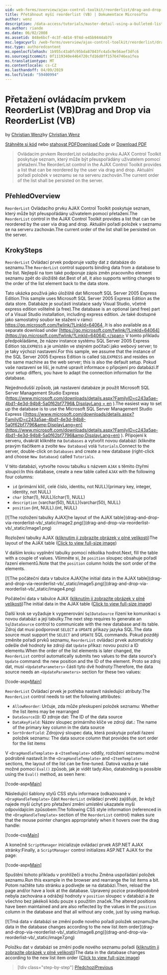 ```yaml
---
uid: web-forms/overview/ajax-control-toolkit/reorderlist/drag-and-drop-via-reorderlist-vb
title: Přetáhnout myší reorderlist (VB) | Dokumentace Microsoftu
author: wenz
description: /data-access/tutorials/master-detail-using-a-bulleted-list-of-master-records-with-a-details-datalist-vb
ms.author: riande
ms.date: 06/02/2008
ms.assetid: 848e6bcf-4c3f-4d14-974d-e45b9444ab79
msc.legacyurl: /web-forms/overview/ajax-control-toolkit/reorderlist/drag-and-drop-via-reorderlist-vb
msc.type: authoredcontent
ms.openlocfilehash: 1b955c43a0fc95bda87843fc4a5c9e56aef3dfc6
ms.sourcegitcommit: 0f1119340e4464720cfd16d0ff15764746ea1fea
ms.translationtype: MT
ms.contentlocale: cs-CZ
ms.lasthandoff: 04/09/2019
ms.locfileid: "59400994"
---
```

# <a name="drag-and-drop-via-reorderlist-vb"></a><span data-ttu-id="6bbd3-103">Přetažení ovládacím prvkem ReorderList (VB)</span><span class="sxs-lookup"><span data-stu-id="6bbd3-103">Drag and Drop via ReorderList (VB)</span></span>

<span data-ttu-id="6bbd3-104">by [Christian Wenz](https://github.com/wenz)</span><span class="sxs-lookup"><span data-stu-id="6bbd3-104">by [Christian Wenz](https://github.com/wenz)</span></span>

<span data-ttu-id="6bbd3-105">[Stáhněte si kód](http://download.microsoft.com/download/9/3/f/93f8daea-bebd-4821-833b-95205389c7d0/ReorderList5.vb.zip) nebo [stahovat PDF](http://download.microsoft.com/download/2/d/c/2dc10e34-6983-41d4-9c08-f78f5387d32b/reorderlist5VB.pdf)</span><span class="sxs-lookup"><span data-stu-id="6bbd3-105">[Download Code](http://download.microsoft.com/download/9/3/f/93f8daea-bebd-4821-833b-95205389c7d0/ReorderList5.vb.zip) or [Download PDF](http://download.microsoft.com/download/2/d/c/2dc10e34-6983-41d4-9c08-f78f5387d32b/reorderlist5VB.pdf)</span></span>

> <span data-ttu-id="6bbd3-106">Ovládacím prvkem ReorderList ovládacího prvku AJAX Control Toolkit poskytuje seznam, který může být přeuspořádány uživatelem pomocí přetažení.</span><span class="sxs-lookup"><span data-stu-id="6bbd3-106">The ReorderList control in the AJAX Control Toolkit provides a list that can be reordered by the user via drag and drop.</span></span> <span data-ttu-id="6bbd3-107">Aktuální pořadí položek v seznamu se na serveru zachován.</span><span class="sxs-lookup"><span data-stu-id="6bbd3-107">The current order of the list shall be persisted on the server.</span></span>


## <a name="overview"></a><span data-ttu-id="6bbd3-108">Přehled</span><span class="sxs-lookup"><span data-stu-id="6bbd3-108">Overview</span></span>

<span data-ttu-id="6bbd3-109">`ReorderList` Ovládacího prvku AJAX Control Toolkit poskytuje seznam, který může být přeuspořádány uživatelem pomocí přetažení.</span><span class="sxs-lookup"><span data-stu-id="6bbd3-109">The `ReorderList` control in the AJAX Control Toolkit provides a list that can be reordered by the user via drag and drop.</span></span> <span data-ttu-id="6bbd3-110">Aktuální pořadí položek v seznamu se na serveru zachován.</span><span class="sxs-lookup"><span data-stu-id="6bbd3-110">The current order of the list shall be persisted on the server.</span></span>

## <a name="steps"></a><span data-ttu-id="6bbd3-111">Kroky</span><span class="sxs-lookup"><span data-stu-id="6bbd3-111">Steps</span></span>

<span data-ttu-id="6bbd3-112">`ReorderList` Ovládací prvek podporuje vazby dat z databáze do seznamu.</span><span class="sxs-lookup"><span data-stu-id="6bbd3-112">The `ReorderList` control supports binding data from a database to the list.</span></span> <span data-ttu-id="6bbd3-113">Nejlepší na tom také podporuje zápis změn pracovního element seznamu zpět do úložiště dat.</span><span class="sxs-lookup"><span data-stu-id="6bbd3-113">Best of all, it also supports writing changes to the order of the list element back to the data store.</span></span>

<span data-ttu-id="6bbd3-114">Tato ukázka používá jako úložiště dat Microsoft SQL Server 2005 Express Edition.</span><span class="sxs-lookup"><span data-stu-id="6bbd3-114">This sample uses Microsoft SQL Server 2005 Express Edition as the data store.</span></span> <span data-ttu-id="6bbd3-115">Databáze je součástí instalace sady Visual Studio, včetně express edition volitelné (a free).</span><span class="sxs-lookup"><span data-stu-id="6bbd3-115">The database is an optional (and free) part of a Visual Studio installation, including express edition.</span></span> <span data-ttu-id="6bbd3-116">Je také dostupné jako samostatný soubor ke stažení v rámci [ https://go.microsoft.com/fwlink/?LinkId=64064 ](https://go.microsoft.com/fwlink/?LinkId=64064).</span><span class="sxs-lookup"><span data-stu-id="6bbd3-116">It is also available as a separate download under [https://go.microsoft.com/fwlink/?LinkId=64064](https://go.microsoft.com/fwlink/?LinkId=64064).</span></span> <span data-ttu-id="6bbd3-117">V tomto příkladu předpokládáme, že název instance systému SQL Server 2005 Express Edition `SQLEXPRESS` a je umístěn ve stejném počítači jako webový server; to je taky výchozí nastavení.</span><span class="sxs-lookup"><span data-stu-id="6bbd3-117">For this sample, we assume that the instance of the SQL Server 2005 Express Edition is called `SQLEXPRESS` and resides on the same machine as the web server; this is also the default setup.</span></span> <span data-ttu-id="6bbd3-118">Pokud vaše nastavení se liší, je nutné upravit informace o připojení pro databázi.</span><span class="sxs-lookup"><span data-stu-id="6bbd3-118">If your setup differs, you have to adapt the connection information for the database.</span></span>

<span data-ttu-id="6bbd3-119">Nejjednodušší způsob, jak nastavení databáze je použít Microsoft SQL Server Management Studio Express ([https://www.microsoft.com/downloads/details.aspx?FamilyID=c243a5ae-4bd1-4e3d-94b8-5a0f62bf7796&amp; DisplayLang = en](https://www.microsoft.com/downloads/details.aspx?FamilyID=c243a5ae-4bd1-4e3d-94b8-5a0f62bf7796&amp;DisplayLang=en) ).</span><span class="sxs-lookup"><span data-stu-id="6bbd3-119">The easiest way to set up the database is to use the Microsoft SQL Server Management Studio Express ([https://www.microsoft.com/downloads/details.aspx?FamilyID=c243a5ae-4bd1-4e3d-94b8-5a0f62bf7796&amp;DisplayLang=en](https://www.microsoft.com/downloads/details.aspx?FamilyID=c243a5ae-4bd1-4e3d-94b8-5a0f62bf7796&amp;DisplayLang=en) ).</span></span> <span data-ttu-id="6bbd3-120">Připojení k serveru, dvakrát klikněte na `Databases` a vytvořit novou databázi (klikněte pravým tlačítkem a zvolte `New Database`) volá `Tutorials`.</span><span class="sxs-lookup"><span data-stu-id="6bbd3-120">Connect to the server, double-click on `Databases` and create a new database (right-click and choose `New Database`) called `Tutorials`.</span></span>

<span data-ttu-id="6bbd3-121">V této databázi, vytvořte novou tabulku s názvem `AJAX` s těmito čtyřmi sloupci:</span><span class="sxs-lookup"><span data-stu-id="6bbd3-121">In this database, create a new table called `AJAX` with the following four columns:</span></span>

- `id` <span data-ttu-id="6bbd3-122">(primární klíč, celé číslo, identitu, not NULL)</span><span class="sxs-lookup"><span data-stu-id="6bbd3-122">(primary key, integer, identity, not NULL)</span></span>
- `char` <span data-ttu-id="6bbd3-123">(char(1), NULL)</span><span class="sxs-lookup"><span data-stu-id="6bbd3-123">(char(1), NULL)</span></span>
- `description` <span data-ttu-id="6bbd3-124">(varchar(50), NULL)</span><span class="sxs-lookup"><span data-stu-id="6bbd3-124">(varchar(50), NULL)</span></span>
- `position` <span data-ttu-id="6bbd3-125">(int, NULL).</span><span class="sxs-lookup"><span data-stu-id="6bbd3-125">(int, NULL)</span></span>


[![T<span data-ttu-id="6bbd3-126">he rozložení tabulky AJAX]</span><span class="sxs-lookup"><span data-stu-id="6bbd3-126">he layout of the AJAX table]</span></span>(drag-and-drop-via-reorderlist-vb/_static/image2.png)](drag-and-drop-via-reorderlist-vb/_static/image1.png)

<span data-ttu-id="6bbd3-127">Rozložení tabulky AJAX ([kliknutím ji zobrazíte obrázek v plné velikosti](drag-and-drop-via-reorderlist-vb/_static/image3.png))</span><span class="sxs-lookup"><span data-stu-id="6bbd3-127">The layout of the AJAX table ([Click to view full-size image](drag-and-drop-via-reorderlist-vb/_static/image3.png))</span></span>


<span data-ttu-id="6bbd3-128">V dalším kroku vyplnění tabulky pomocí několika hodnot.</span><span class="sxs-lookup"><span data-stu-id="6bbd3-128">Next, fill the table with a couple of values.</span></span> <span data-ttu-id="6bbd3-129">Všimněte si, že `position` sloupec obsahuje pořadí řazení elementů.</span><span class="sxs-lookup"><span data-stu-id="6bbd3-129">Note that the `position` column holds the sort order of the elements.</span></span>


[![T<span data-ttu-id="6bbd3-130">he počáteční data v tabulce AJAX]</span><span class="sxs-lookup"><span data-stu-id="6bbd3-130">he initial data in the AJAX table]</span></span>(drag-and-drop-via-reorderlist-vb/_static/image5.png)](drag-and-drop-via-reorderlist-vb/_static/image4.png)

<span data-ttu-id="6bbd3-131">Počáteční data v tabulce AJAX ([kliknutím ji zobrazíte obrázek v plné velikosti](drag-and-drop-via-reorderlist-vb/_static/image6.png))</span><span class="sxs-lookup"><span data-stu-id="6bbd3-131">The initial data in the AJAX table ([Click to view full-size image](drag-and-drop-via-reorderlist-vb/_static/image6.png))</span></span>


<span data-ttu-id="6bbd3-132">Další krok se vyžaduje k vygenerování `SqlDataSource` řízení ke komunikaci s novou databázi a její tabulky.</span><span class="sxs-lookup"><span data-stu-id="6bbd3-132">The next step requires to generate an `SqlDataSource` control to communicate with the new database and its table.</span></span> <span data-ttu-id="6bbd3-133">Zdroj dat musí podporovat `SELECT` a `UPDATE` příkazy jazyka SQL.</span><span class="sxs-lookup"><span data-stu-id="6bbd3-133">The data source must support the `SELECT` and `UPDATE` SQL commands.</span></span> <span data-ttu-id="6bbd3-134">Pokud později změníte pořadí prvků seznamu, `ReorderList` ovládací prvek automaticky odešle dvě hodnoty ke zdroji dat `Update` příkaz: novou pozici a ID elementu.</span><span class="sxs-lookup"><span data-stu-id="6bbd3-134">When the order of the list elements is later changed, the `ReorderList` control automatically submits two values to the data source's `Update` command: the new position and the ID of the element.</span></span> <span data-ttu-id="6bbd3-135">Proto se zdroj dat, musí `<UpdateParameters>` části tyto dvě hodnoty:</span><span class="sxs-lookup"><span data-stu-id="6bbd3-135">Therefore, the data source needs an `<UpdateParameters>` section for these two values:</span></span>

[!code-aspx[Main](drag-and-drop-via-reorderlist-vb/samples/sample1.aspx)]

<span data-ttu-id="6bbd3-136">`ReorderList` Ovládací prvek je potřeba nastavit následující atributy:</span><span class="sxs-lookup"><span data-stu-id="6bbd3-136">The `ReorderList` control needs to set the following attributes:</span></span>

- `AllowReorder`<span data-ttu-id="6bbd3-137">: Určuje, zda může přeskupení položek seznamu</span><span class="sxs-lookup"><span data-stu-id="6bbd3-137">: Whether the list items may be rearranged</span></span>
- `DataSourceID`<span data-ttu-id="6bbd3-138">: ID zdroje dat</span><span class="sxs-lookup"><span data-stu-id="6bbd3-138">: The ID of the data source</span></span>
- `DataKeyField`<span data-ttu-id="6bbd3-139">: Název sloupec primárního klíče ve zdroji dat.</span><span class="sxs-lookup"><span data-stu-id="6bbd3-139">: The name of the primary key column in the data source</span></span>
- `SortOrderField`<span data-ttu-id="6bbd3-140">: Zdrojový sloupec data, která poskytuje pořadí řazení položek seznamu</span><span class="sxs-lookup"><span data-stu-id="6bbd3-140">: The data source column that provides the sort order for the list items</span></span>

<span data-ttu-id="6bbd3-141">V `<DragHandleTemplate>` a `<ItemTemplate>` oddíly, rozložení seznamu možné podrobně nastavit.</span><span class="sxs-lookup"><span data-stu-id="6bbd3-141">In the `<DragHandleTemplate>` and `<ItemTemplate>` sections, the layout of the list can be fine-tuned.</span></span> <span data-ttu-id="6bbd3-142">Datová vazba je také možné pomocí `Eval()` způsob, jak je vidět tady:</span><span class="sxs-lookup"><span data-stu-id="6bbd3-142">Also, databinding is possible using the `Eval()` method, as seen here:</span></span>

[!code-aspx[Main](drag-and-drop-via-reorderlist-vb/samples/sample2.aspx)]

<span data-ttu-id="6bbd3-143">Následující šablony stylů CSS stylu informace (odkazované v `<DragHandleTemplate>` část `ReorderList` ovládací prvek) zajišťuje, že když najede myší úchyt pro přetažení změní umístění ukazatele myši odpovídajícím způsobem:</span><span class="sxs-lookup"><span data-stu-id="6bbd3-143">The following CSS style information (referenced in the `<DragHandleTemplate>` section of the `ReorderList` control) makes sure that the mouse pointer changes appropriately when it hovers over the drag handle:</span></span>

[!code-css[Main](drag-and-drop-via-reorderlist-vb/samples/sample3.css)]

<span data-ttu-id="6bbd3-144">A konečně `ScriptManager` inicializuje ovládací prvek ASP.NET AJAX stránky:</span><span class="sxs-lookup"><span data-stu-id="6bbd3-144">Finally, a `ScriptManager` control initializes ASP.NET AJAX for the page:</span></span>

[!code-aspx[Main](drag-and-drop-via-reorderlist-vb/samples/sample4.aspx)]

<span data-ttu-id="6bbd3-145">Spuštění tohoto příkladu v prohlížeči a trochu Změna uspořádání položek seznamu.</span><span class="sxs-lookup"><span data-stu-id="6bbd3-145">Run this example in the browser and rearrange the list items a bit.</span></span> <span data-ttu-id="6bbd3-146">Potom načtěte tuto stránku a podívejte se na databázi.</span><span class="sxs-lookup"><span data-stu-id="6bbd3-146">Then, reload the page and/or have a look at the database.</span></span> <span data-ttu-id="6bbd3-147">Upravený pozice pravděpodobně nebyla zachována a odrážejí hodnoty v `position` sloupec v databázi a že všechno bez jakékoli kódu pouze s použitím značek.</span><span class="sxs-lookup"><span data-stu-id="6bbd3-147">The altered positions have been maintained and are also reflected by the values in the `position` column in the database and that all without any code, just by using markup.</span></span>


[![T<span data-ttu-id="6bbd3-148">má data v databázi se změní podle nového pořadí položek seznamu]</span><span class="sxs-lookup"><span data-stu-id="6bbd3-148">he data in the database changes according to the new list item order]</span></span>(drag-and-drop-via-reorderlist-vb/_static/image8.png)](drag-and-drop-via-reorderlist-vb/_static/image7.png)

<span data-ttu-id="6bbd3-149">Položku dat v databázi se změní podle nového seznamu pořadí ([kliknutím ji zobrazíte obrázek v plné velikosti](drag-and-drop-via-reorderlist-vb/_static/image9.png))</span><span class="sxs-lookup"><span data-stu-id="6bbd3-149">The data in the database changes according to the new list item order ([Click to view full-size image](drag-and-drop-via-reorderlist-vb/_static/image9.png))</span></span>

> [!div class="step-by-step"]
> [<span data-ttu-id="6bbd3-150">Předchozí</span><span class="sxs-lookup"><span data-stu-id="6bbd3-150">Previous</span></span>](using-postbacks-with-reorderlist-vb.md)
